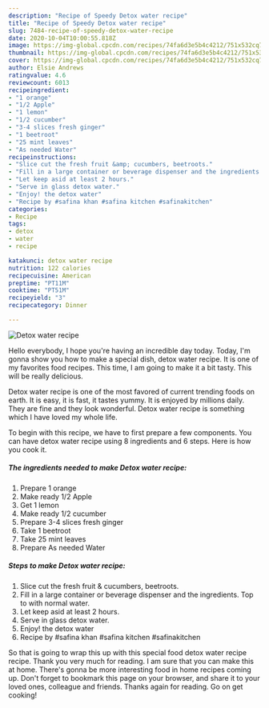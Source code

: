 ```yaml
---
description: "Recipe of Speedy Detox water recipe"
title: "Recipe of Speedy Detox water recipe"
slug: 7484-recipe-of-speedy-detox-water-recipe
date: 2020-10-04T10:00:55.818Z
image: https://img-global.cpcdn.com/recipes/74fa6d3e5b4c4212/751x532cq70/detox-water-recipe-recipe-main-photo.jpg
thumbnail: https://img-global.cpcdn.com/recipes/74fa6d3e5b4c4212/751x532cq70/detox-water-recipe-recipe-main-photo.jpg
cover: https://img-global.cpcdn.com/recipes/74fa6d3e5b4c4212/751x532cq70/detox-water-recipe-recipe-main-photo.jpg
author: Elsie Andrews
ratingvalue: 4.6
reviewcount: 6013
recipeingredient:
- "1 orange"
- "1/2 Apple"
- "1 lemon"
- "1/2 cucumber"
- "3-4 slices fresh ginger"
- "1 beetroot"
- "25 mint leaves"
- "As needed Water"
recipeinstructions:
- "Slice cut the fresh fruit &amp; cucumbers, beetroots."
- "Fill in a large container or beverage dispenser and the ingredients. Top to with normal water."
- "Let keep asid at least 2 hours."
- "Serve in glass detox water."
- "Enjoy! the detox water"
- "Recipe by #safina khan #safina kitchen #safinakitchen"
categories:
- Recipe
tags:
- detox
- water
- recipe

katakunci: detox water recipe 
nutrition: 122 calories
recipecuisine: American
preptime: "PT11M"
cooktime: "PT51M"
recipeyield: "3"
recipecategory: Dinner

---
```



![Detox water recipe](https://img-global.cpcdn.com/recipes/74fa6d3e5b4c4212/751x532cq70/detox-water-recipe-recipe-main-photo.jpg)

Hello everybody, I hope you're having an incredible day today. Today, I'm gonna show you how to make a special dish, detox water recipe. It is one of my favorites food recipes. This time, I am going to make it a bit tasty. This will be really delicious.

Detox water recipe is one of the most favored of current trending foods on earth. It is easy, it is fast, it tastes yummy. It is enjoyed by millions daily. They are fine and they look wonderful. Detox water recipe is something which I have loved my whole life.




To begin with this recipe, we have to first prepare a few components. You can have detox water recipe using 8 ingredients and 6 steps. Here is how you cook it.

<!--inarticleads1-->

##### The ingredients needed to make Detox water recipe:

1. Prepare 1 orange
1. Make ready 1/2 Apple
1. Get 1 lemon
1. Make ready 1/2 cucumber
1. Prepare 3-4 slices fresh ginger
1. Take 1 beetroot
1. Take 25 mint leaves
1. Prepare As needed Water




<!--inarticleads2-->

##### Steps to make Detox water recipe:

1. Slice cut the fresh fruit &amp; cucumbers, beetroots.
1. Fill in a large container or beverage dispenser and the ingredients. Top to with normal water.
1. Let keep asid at least 2 hours.
1. Serve in glass detox water.
1. Enjoy! the detox water
1. Recipe by #safina khan #safina kitchen #safinakitchen




So that is going to wrap this up with this special food detox water recipe recipe. Thank you very much for reading. I am sure that you can make this at home. There's gonna be more interesting food in home recipes coming up. Don't forget to bookmark this page on your browser, and share it to your loved ones, colleague and friends. Thanks again for reading. Go on get cooking!
